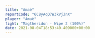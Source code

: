 ```yaml
---
title: "Amaè"
reportCode: "6C8yAqQ7W3kVjJnX"
player: "Amaè"
fight: "Magtheridon - Wipe 2 (100%)"
date: 2021-08-04T18:53:40.409000+00:00
---
```

